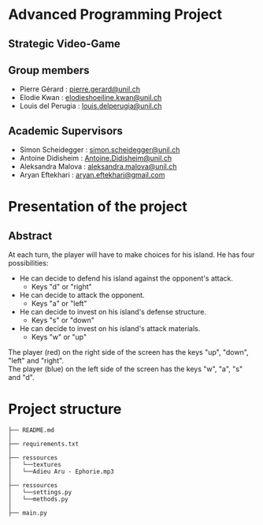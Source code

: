 # Advanced Programming Project
## Strategic Video-Game


## Group members
* Pierre Gérard : pierre.gerard@unil.ch
* Elodie Kwan : elodieshoeiline.kwan@unil.ch
* Louis del Perugia : louis.delperugia@unil.ch

## Academic Supervisors
* Simon Scheidegger : simon.scheidegger@unil.ch
* Antoine Didisheim : Antoine.Didisheim@unil.ch
* Aleksandra Malova : aleksandra.malova@unil.ch
* Aryan Eftekhari : aryan.eftekhari@gmail.com

# Presentation of the project

## Abstract

At each turn, the player will have to make choices for his island. 
He has four possibilities: 
- He can decide to defend his island against the opponent's attack.
  - Keys "d" or "right"
- He can decide to attack the opponent.
  - Keys "a" or "left"
- He can decide to invest on his island's defense structure.
  - Keys "s" or "down"
- He can decide to invest on his island's attack materials. 
  - Keys "w" or "up"

The player (red) on the right side of the screen has the keys "up", "down", "left" and "right". <br>
The player (blue) on the left side of the screen has the keys "w", "a", "s" and "d". 

# Project structure

```
├── README.md
│
├── requirements.txt
│
├── ressources
│   └──textures           
│   └──Adieu Aru - Ephorie.mp3
│
├── ressources
│   └──settings.py   
│   └──methods.py  
│
├── main.py

```
